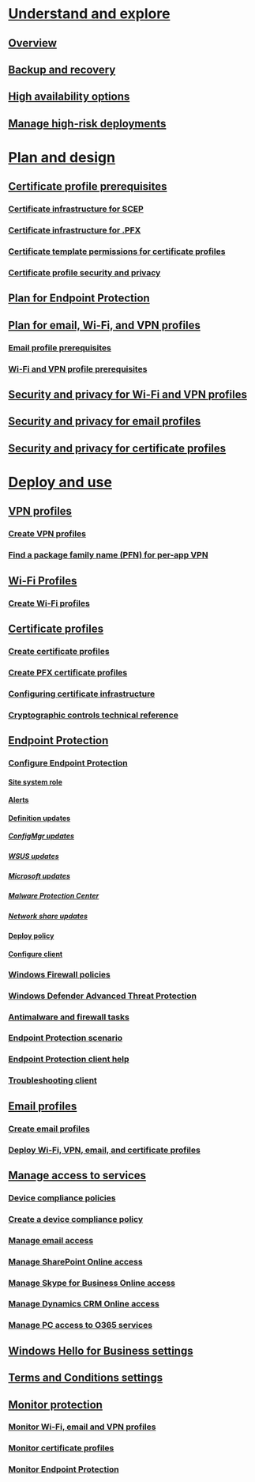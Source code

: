 # [Understand and explore](understand\protect-data-and-site-infrastructure.md)
## [Overview](understand\protect-data-and-site-infrastructure.md)
## [Backup and recovery](understand/backup-and-recovery.md)
## [High availability options](understand/high-availability-options.md)
## [Manage high-risk deployments](understand/settings-to-manage-high-risk-deployments.md)

# [Plan and design](plan-design/prerequisites-for-certificate-profiles.md)
## [Certificate profile prerequisites](plan-design/prerequisites-for-certificate-profiles.md)
### [Certificate infrastructure for SCEP](plan-design/prerequisites-for-certificate-profiles.md)
### [Certificate infrastructure for .PFX](plan-design/prerequisites-for-certificate-profiles.md)
### [Certificate template permissions for certificate profiles](plan-design/planning-for-certificate-template-permissions.md)
### [Certificate profile security and privacy](plan-design/security-and-privacy-for-certificate-profiles.md)

## [Plan for Endpoint Protection](plan-design/planning-for-endpoint-protection.md)

## [Plan for email, Wi-Fi, and VPN profiles](plan-design/prerequisites-for-email-profiles.md)
### [Email profile prerequisites](plan-design/prerequisites-for-email-profiles.md)
### [Wi-Fi and VPN profile prerequisites](plan-design/prerequisites-for-wifi-vpn-profiles.md)

## [Security and privacy for Wi-Fi and VPN profiles](plan-design/security-and-privacy-for-wifi-vpn-profiles.md)
## [Security and privacy for email profiles](plan-design/security-and-privacy-for-email-profiles.md)
## [Security and privacy for certificate profiles](plan-design/security-and-privacy-for-certificate-profiles.md)

# [Deploy and use](deploy-use/vpn-profiles.md)
## [VPN profiles](deploy-use/vpn-profiles.md)
### [Create VPN profiles](deploy-use/create-vpn-profiles.md)
### [Find a package family name (PFN) for per-app VPN](deploy-use/find-a-pfn-for-per-app-vpn.md)

## [Wi-Fi Profiles](deploy-use/introduction-to-wifi-profiles.md)
### [Create Wi-Fi profiles](deploy-use/create-wifi-profiles.md)

## [Certificate profiles](deploy-use/introduction-to-certificate-profiles.md)
### [Create certificate profiles](deploy-use/create-certificate-profiles.md)
### [Create PFX certificate profiles](deploy-use/create-pfx-certificate-profiles.md)
### [Configuring certificate infrastructure](deploy-use/certificate-infrastructure.md)
### [Cryptographic controls technical reference](deploy-use/cryptographic-controls-technical-reference.md)

## [Endpoint Protection](deploy-use/endpoint-protection.md)
### [Configure Endpoint Protection](deploy-use/configure-endpoint-protection.md)
#### [Site system role](deploy-use/endpoint-protection-site-role.md)
#### [Alerts](deploy-use/endpoint-configure-alerts.md)
#### [Definition updates](deploy-use/endpoint-definition-updates.md)
##### [ConfigMgr updates](deploy-use/endpoint-definitions-configmgr.md)
##### [WSUS updates](deploy-use/endpoint-definitions-wsus.md)
##### [Microsoft updates](deploy-use/endpoint-definitions-microsoft-updates.md)
##### [Malware Protection Center](deploy-use/ndpoint-definitions-protection-center.md)
##### [Network share updates](deploy-use/endpoint-definitions-network.md)
#### [Deploy policy](deploy-use/endpoint-antimalware-policies.md)
#### [Configure client](deploy-use/endpoint-protection-configure-client.md)
### [Windows Firewall policies](deploy-use/create-windows-firewall-policies.md)
### [Windows Defender Advanced Threat Protection](deploy-use/windows-defender-advanced-threat-protection.md)
### [Antimalware and firewall tasks](deploy-use/endpoint-antimalware-firewall.md)
### [Endpoint Protection scenario](deploy-use/scenarios-endpoint-protection.md)
### [Endpoint Protection client help](deploy-use/endpoint-protection-client-help.md)
### [Troubleshooting client](deploy-use/troubleshoot-endpoint-client.md)

## [Email profiles](deploy-use/introduction-to-email-profiles.md)
### [Create email profiles](deploy-use/create-exchange-activesync-profiles.md)
### [Deploy Wi-Fi, VPN, email, and certificate profiles](deploy-use/deploy-wifi-vpn-email-cert-profiles.md)

## [Manage access to services](deploy-use/manage-access-to-services.md)
### [Device compliance policies](deploy-use/device-compliance-policies.md)
### [Create a device compliance policy](deploy-use/create-compliance-policy.md)
### [Manage email access](deploy-use/manage-email-access.md)
### [Manage SharePoint Online access](deploy-use/manage-sharepoint-online-access.md)
### [Manage Skype for Business Online access](deploy-use/manage-skype-for-business-online-access.md)
### [Manage Dynamics CRM Online access](deploy-use/manage-dynamics-crm-online-access.md)
### [Manage PC access to O365 services](deploy-use/manage-access-to-o365-services-for-pcs-managed-by-sccm.md)

## [Windows Hello for Business settings](deploy-use/windows-hello-for-business-settings.md)
## [Terms and Conditions settings](../mdm/deploy-use/terms-and-conditions.md)

## [Monitor protection](deploy-use/monitor-wifi-email-vpn-profiles.md.md)
### [Monitor Wi-Fi, email and VPN profiles](deploy-use/monitor-wifi-email-vpn-profiles.md)
### [Monitor certificate profiles](deploy-use/monitor-certificate-profiles.md)
### [Monitor Endpoint Protection](deploy-use/monitor-endpoint-protection.md)
